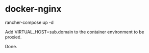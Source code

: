 # docker-nginx

rancher-compose up -d

Add VIRTUAL_HOST=sub.domain to the container environment to be proxied.

Done.
